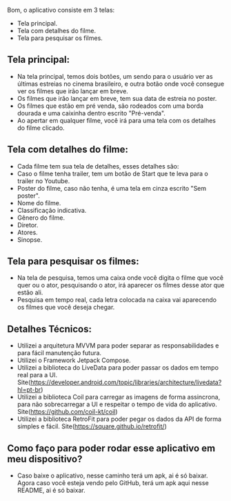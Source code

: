 Bom, o aplicativo consiste em 3 telas:
- Tela principal.
- Tela com detalhes do filme.
- Tela para pesquisar os filmes.

## Tela principal:
  - Na tela principal, temos dois botões, um sendo para o usuário ver as últimas estreias no cinema brasileiro, e outra botão onde você consegue ver os filmes que irão lançar em breve.
  - Os filmes que irão lançar em breve, tem sua data de estreia no poster.
  - Os filmes que estão em pré venda, são rodeados com uma borda dourada e uma caixinha dentro escrito "Pré-venda".
  - Ao apertar em qualquer filme, você irá para uma tela com os detalhes do filme clicado.

## Tela com detalhes do filme:
  - Cada filme tem sua tela de detalhes, esses detalhes são:
  - Caso o filme tenha trailer, tem um botão de Start que te leva para o trailer no Youtube.
  - Poster do filme, caso não tenha, é uma tela em cinza escrito "Sem poster".
  - Nome do filme.
  - Classificação indicativa.
  - Gênero do filme.
  - Diretor.
  - Atores.
  - Sinopse.
## Tela para pesquisar os filmes:
  - Na tela de pesquisa, temos uma caixa onde você digita o filme que você quer ou o ator, pesquisando o ator, irá aparecer os filmes desse ator que estão ali.
  - Pesquisa em tempo real, cada letra colocada na caixa vai aparecendo os filmes que você deseja chegar.

## Detalhes Técnicos:
  - Utilizei a arquitetura MVVM para poder separar as responsabilidades e para fácil manutenção futura.
  - Utilizei o Framework Jetpack Compose.
  - Utilizei a biblioteca do LiveData para poder passar os dados em tempo real para a UI. Site(https://developer.android.com/topic/libraries/architecture/livedata?hl=pt-br)
  - Utilizei a biblioteca Coil para carregar as imagens de forma assincrona, para não sobrecarregar a UI e respeitar o tempo de vida do aplicativo. Site(https://github.com/coil-kt/coil)
  - Utilizei a biblioteca RetroFit para poder pegar os dados da API de forma simples e fácil. Site(https://square.github.io/retrofit/)
## Como faço para poder rodar esse aplicativo em meu dispositivo?
  - Caso baixe o aplicativo, nesse caminho terá um apk, ai é só baixar. Agora caso você esteja vendo pelo GitHub, terá um apk aqui nesse README, ai é só baixar.